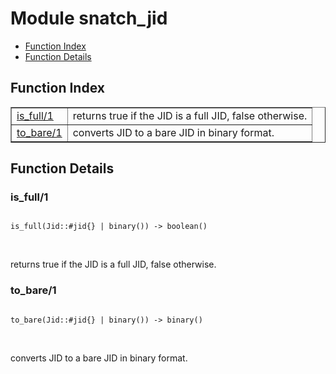 

# Module snatch_jid #
* [Function Index](#index)
* [Function Details](#functions)

<a name="index"></a>

## Function Index ##


<table width="100%" border="1" cellspacing="0" cellpadding="2" summary="function index"><tr><td valign="top"><a href="#is_full-1">is_full/1</a></td><td>returns true if the JID is a full JID, false otherwise.</td></tr><tr><td valign="top"><a href="#to_bare-1">to_bare/1</a></td><td>converts JID to a bare JID in binary format.</td></tr></table>


<a name="functions"></a>

## Function Details ##

<a name="is_full-1"></a>

### is_full/1 ###

<pre><code>
is_full(Jid::#jid{} | binary()) -&gt; boolean()
</code></pre>
<br />

returns true if the JID is a full JID, false otherwise.

<a name="to_bare-1"></a>

### to_bare/1 ###

<pre><code>
to_bare(Jid::#jid{} | binary()) -&gt; binary()
</code></pre>
<br />

converts JID to a bare JID in binary format.

